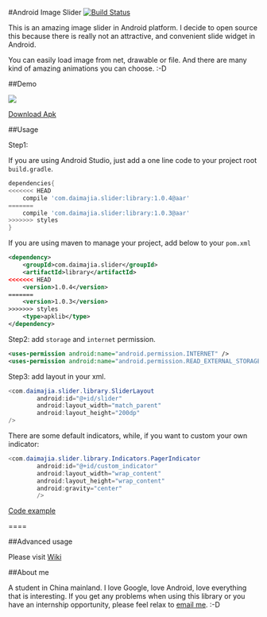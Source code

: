 #Android Image Slider [![Build Status](https://travis-ci.org/daimajia/AndroidImageSlider.svg)](https://travis-ci.org/daimajia/AndroidImageSlider)
 
This is an amazing image slider in Android platform. I decide to open source this because there is really not an attractive, and convenient slide widget in Android.
 
You can easily load image from net, drawable or file. And there are many kind of amazing animations you can choose. :-D
 
##Demo
 
![](http://ww3.sinaimg.cn/mw690/610dc034jw1egzor66ojdg20950fknpe.gif)

[Download Apk](http://jmp.sh/K3mBLCy)
 
##Usage

Step1:

If you are using Android Studio, just add a one line code to your project root `build.gradle`.

```groovy
dependencies{
<<<<<<< HEAD
    compile 'com.daimajia.slider:library:1.0.4@aar'
=======
    compile 'com.daimajia.slider:library:1.0.3@aar'
>>>>>>> styles
}
```


If you are using maven to manage your project, add below to your `pom.xml`

```xml
<dependency>
    <groupId>com.daimajia.slider</groupId>
    <artifactId>library</artifactId>
<<<<<<< HEAD
    <version>1.0.4</version>
=======
    <version>1.0.3</version>
>>>>>>> styles
    <type>apklib</type>
</dependency>
```

Step2: add `storage` and `internet` permission.

```xml
<uses-permission android:name="android.permission.INTERNET" /> 
<uses-permission android:name="android.permission.READ_EXTERNAL_STORAGE" />
```

Step3: add layout in your xml.
 
```java
<com.daimajia.slider.library.SliderLayout
        android:id="@+id/slider"
        android:layout_width="match_parent"
        android:layout_height="200dp"
/>
```        
 
There are some default indicators, while, if you want to custom your own indicator:
 
```java
<com.daimajia.slider.library.Indicators.PagerIndicator
        android:id="@+id/custom_indicator"
        android:layout_width="wrap_content"
        android:layout_height="wrap_content"
        android:gravity="center"
        />
```

[Code example](https://github.com/daimajia/AndroidImageSlider/blob/master/demo%2Fsrc%2Fmain%2Fjava%2Fcom%2Fdaimajia%2Fslider%2Fdemo%2FMainActivity.java)
 
====
 
##Advanced usage

Please visit [Wiki](https://github.com/daimajia/AndroidImageSlider/wiki)
 
##About me
 
A student in China mainland. I love Google, love Android, love everything that is interesting. If you get any problems when using this library or you have an internship opportunity, please feel relax to [email me](mailto:daimajia@gmail.com). :-D
